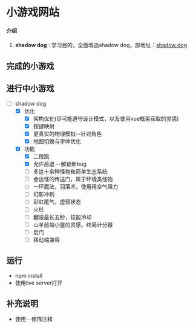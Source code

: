 # 小游戏网站
#### 介绍
1. **shadow dog** : 学习目的，全面改造shadow dog，原地址：[shadow dog](https://www.youtube.com/c/Frankslaboratory)

## 完成的小游戏


## 进行中小游戏
- [ ] shadow dog
  - [x] 优化
    - [x] 架构优化(尽可能遵守设计模式，以及使用vue框架获取的灵感)
    - [x] 按键映射
    - [x] 更真实的物理模拟--针对角色
    - [x] 地图切换与字体优化
  - [x] 功能
    - [x] 二段跳
    - [x] 允许后退 --解锁新bug
    - [ ] 多达十余种怪物和简单生态系统
    - [ ] 会出怪的传送门，属于环境类怪物
    - [ ] 一环魔法，羽落术，使用用空气阻力
    - [ ] 幻影冲刺
    - [ ] 彩虹尾气，虚弱状态
    - [ ] 火柱
    - [ ] 翻滚最长五秒，技能冷却
    - [ ] 山羊前端小屋的灵感，终局计分器
    - [ ] 后门
    - [ ] 移动端兼容

## 运行
+ npm install
+ 使用live server打开

## 补充说明
+ 使用`--`修饰注释
